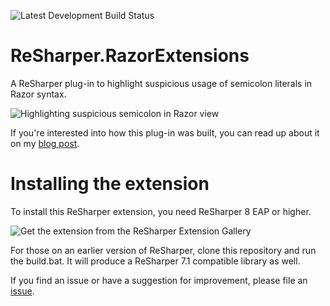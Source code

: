 ![Latest Development Build Status](https://www.myget.org/BuildSource/Badge/xavierdecoster-resharper?identifier=84cfb775-cf97-4bb9-920f-bd7fde143637)

ReSharper.RazorExtensions
=========================

A ReSharper plug-in to highlight suspicious usage of semicolon literals in Razor syntax.

![Highlighting suspicious semicolon in Razor view](https://xavierdecoster.blob.core.windows.net/blog/040913_0959_AReSharperp1_635010983939422428.jpg "Highlighting suspicious semicolon in Razor view")

If you're interested into how this plug-in was built, you can read up about it on my [blog post](http://www.xavierdecoster.com/a-resharper-plugin-to-detect-suspicious-semicolons-in-razor-views).

# Installing the extension

To install this ReSharper extension, you need ReSharper 8 EAP or higher. 

![Get the extension from the ReSharper Extension Gallery](https://xavierdecoster.blob.core.windows.net/blog/2013-04-30/2013-04-29_1901.png "Get the extension from the ReSharper Extension Gallery")

For those on an earlier version of ReSharper, clone this repository and run the build.bat. It will produce a ReSharper 7.1 compatible library as well.

If you find an issue or have a suggestion for improvement, please file an [issue](https://github.com/xavierdecoster/ReSharper.RazorExtensions/issues/new).
